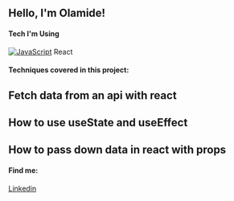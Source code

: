## Hello, I'm Olamide!

####  Tech I'm Using
[![JavaScript](https://img.shields.io/badge/-JavaScript-f0db4f?style=flat-square)](https://developer.mozilla.org/en-US/docs/Web/JavaScript)
React

#### Techniques covered in this project:
## Fetch data from an api with react
## How to use useState and useEffect
## How to pass down data in react with props

#### Find me:
[Linkedin](`www.linkedin.com/in/olamide-oladinni-04b484125`)
